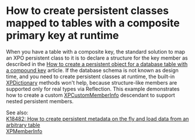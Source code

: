 # How to create persistent classes mapped to tables with a composite primary key at runtime 


<p>When you have a table with a composite key, the standard solution to map an XPO persistent class to it is to declare a structure for the key member as described in the <a href="https://www.devexpress.com/Support/Center/p/A2615">How to create a persistent object for a database table with a compound key</a> article. If the database schema is not known as design time, and you need to create persistent classes at runtime, the built-in <a href="https://documentation.devexpress.com/CoreLibraries/clsDevExpressXpoMetadataXPDictionarytopic.aspx">XPDictionary</a> methods won't help, because structure-like members are supported only for real types via Reflection. This example demonstrates how to create a custom <a href="https://documentation.devexpress.com/CoreLibraries/clsDevExpressXpoMetadataXPCustomMemberInfotopic.aspx">XPCustomMemberInfo</a> descendant to support nested persistent members.</p>
<p>See also:<br> <a href="https://www.devexpress.com/Support/Center/p/K18482">K18482: How to create persistent metadata on the fly and load data from an arbitrary table</a><br><a href="https://documentation.devexpress.com/CoreLibraries/clsDevExpressXpoMetadataXPMemberInfotopic.aspx">XPMemberInfo</a> </p>

<br/>



